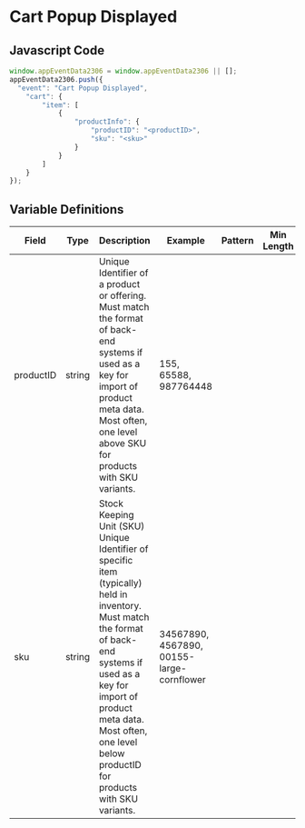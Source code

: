 # Cart Popup Displayed

### 

## Javascript Code
```js
window.appEventData2306 = window.appEventData2306 || [];
appEventData2306.push({
  "event": "Cart Popup Displayed",
    "cart": {
        "item": [
            {
                "productInfo": {
                    "productID": "<productID>",
                    "sku": "<sku>"
                }
            }
        ]
    }
});
```

## Variable Definitions

|Field|Type|Description|Example|Pattern|Min Length|Max Length|Minimum|Maximum|Multiple Of|
| --- | --- | --- | --- | --- | --- | --- | --- | --- | --- |
|productID|string|Unique Identifier of a product or offering.  Must match the format of back-end systems if used as a key for import of product meta data. Most often, one level above SKU for products with SKU variants. |155, 65588, 987764448|||||||
|sku|string|Stock Keeping Unit (SKU) Unique Identifier of specific item (typically) held in inventory.  Must match the format of back-end systems if used as a key for import of product meta data. Most often, one level below productID for products with SKU variants. |34567890, 4567890, 00155-large-cornflower|||||||
